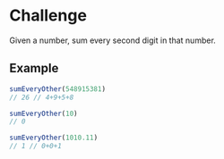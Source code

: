 # Challenge

Given a number, sum every second digit in that number.

## Example

```js
sumEveryOther(548915381)
// 26 // 4+9+5+8

sumEveryOther(10)
// 0 

sumEveryOther(1010.11)
// 1 // 0+0+1
```
